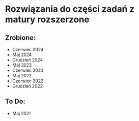 # Rozwiązania do części zadań z matury rozszerzone
## Zrobione:
- Czerwiec 2024
- Maj 2024
- Grudzień 2024
- Maj 2023
- Czerwiec 2023
- Maj 2022
- Czerwiec 2022
- Grudzień 2022
## To Do:
- Maj 2021
